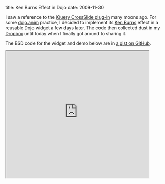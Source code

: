 title: Ken Burns Effect in Dojo
date: 2009-11-30

I saw a reference to the <a href="http://www.gruppo4.com/~tobia/cross-slide.shtml">jQuery CrossSlide plug-in</a> many moons ago. For some <a href="http://docs.dojocampus.org/quickstart/Animation">dojo.anim</a> practice, I decided to implement its <a href="http://en.wikipedia.org/wiki/Ken_Burns_Effect">Ken Burns</a> effect in a reusable Dojo widget a few days later. The code then collected dust in my <a href="https://www.dropbox.com/referrals/NTI2NDI0MTk">Dropbox</a> until today when I finally got around to sharing it.


The BSD code for the widget and demo below are in [a gist on GitHub](https://gist.github.com/parente/3b58ccdf99016c05071e).

<div class="centered">
<iframe src="http://static.mindtrove.info/mindtrove/examples/kenburns-demo.html" style="width: 450px; height: 400px"></iframe>
</div>